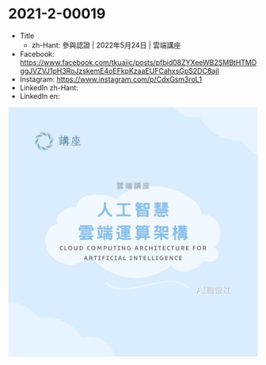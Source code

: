 # 2021-2-00019

* Title
	* zh-Hant: 參與認證 | 2022年5月24日 | 雲端講座
* Facebook: https://www.facebook.com/tkuaiic/posts/pfbid08ZYXeeWB2SMBtHTMDggJVZVJ1pH3RoJzskemE4oEFkpKzaaEUFCahxsGpS2DC8ajl
* Instagram: https://www.instagram.com/p/CdxGsm3roL1
* LinkedIn zh-Hant:
* LinkedIn en:

![main image in zh-Hant](./2021-2-00018_zh-hant.jpg)
